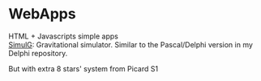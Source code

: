 # WebApps
HTML + Javascripts simple apps<br>
[SimulG](https://goude63.github.io/WebApps/SimulG/SimulG.htm): Gravitational simulator. 
Similar to the Pascal/Delphi version in my Delphi repository.

But with extra 8 stars' system from Picard S1
